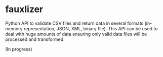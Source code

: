 # fauxlizer

Python API to validate CSV files and return data in several formats (in-memory representation, JSON, XML, binary file). This API can be used to deal with huge amounts of data ensuring only valid data files will be processed and transformed.

(In progress)
